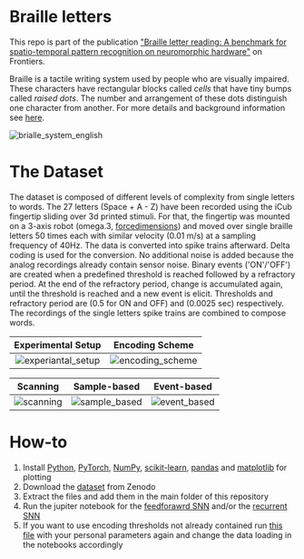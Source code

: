 Braille letters
=============

This repo is part of the publication ["Braille letter reading: A benchmark for spatio-temporal pattern recognition on neuromorphic hardware"](https://www.frontiersin.org/articles/10.3389/fnins.2022.951164/full) on Frontiers.

Braille is a tactile writing system used by people who are visually impaired. These characters have rectangular blocks called *cells* that have tiny bumps called *raised dots*. The number and arrangement of these dots distinguish one character from another. For more details and background information see [here](https://en.wikipedia.org/wiki/Braille).

![brialle_system_english](https://user-images.githubusercontent.com/60852381/120632860-bb6c9e00-c469-11eb-8b33-47df012f76b0.jpg)

# The Dataset
The dataset is composed of different levels of complexity from single letters to words. The 27 letters (Space + A - Z) have been recorded using the iCub fingertip sliding over 3d printed stimuli. For that, the fingertip was mounted on a 3-axis robot (omega.3, [forcedimensions](https://www.forcedimension.com/products/omega)) and moved over single braille letters 50 times each with similar velocity (0.01 m/s) at a sampling frequency of 40Hz. The data is converted into spike trains afterward. 
Delta coding is used for the conversion. No additional noise is added because the analog recordings already contain sensor noise. Binary events ('ON'/'OFF') are created when a predefined threshold is reached followed by a refractory period. At the end of the refractory period, change is accumulated again, until the threshold is reached and a new event is elicit. Thresholds and refractory period are (0.5 for ON and OFF) and (0.0025 sec) respectively. The recordings of the single letters spike trains are combined to compose words.

Experimental Setup | Encoding Scheme
:------------:|:------------:
![experiantal_setup](https://github.com/event-driven-robotics/tactile_braille_reading/blob/main/assets/acquisition_setup.JPG) | ![encoding_scheme](https://github.com/event-driven-robotics/tactile_braille_reading/blob/main/assets/figure_encoding-reconstruct.JPG)

Scanning | Sample-based | Event-based 
:------------:|:------------:|:------------:
![scanning](https://github.com/event-driven-robotics/tactile_braille_reading/blob/main/assets/pipeline1.gif) | ![sample_based](https://github.com/event-driven-robotics/tactile_braille_reading/blob/main/assets/pipeline2.gif) | ![event_based](https://github.com/event-driven-robotics/tactile_braille_reading/blob/main/assets/pipeline3.gif)

# How-to
1. Install [Python](https://www.python.org/), [PyTorch](https://pytorch.org/), [NumPy](https://numpy.org/), [scikit-learn](https://scikit-learn.org/stable/), [pandas](https://pandas.pydata.org/) and [matplotlib](https://matplotlib.org/) for plotting
2. Download the [dataset](https://zenodo.org/record/7050094) from Zenodo
3. Extract the files and add them in the main folder of this repository
4. Run the jupiter notebook for the [feedforawrd SNN](https://github.com/event-driven-robotics/tactile_braille_reading/blob/main/notebooks/braille_reading_ffsnn.ipynb) and/or the [recurrent SNN](https://github.com/event-driven-robotics/tactile_braille_reading/blob/main/notebooks/braille_reading_rsnn.ipynb)
5. If you want to use encoding thresholds not already contained run [this file](https://github.com/event-driven-robotics/tactile_braille_reading/blob/main/utils/event_transform.py) with your personal parameters again and change the data loading in the notebooks accordingly
